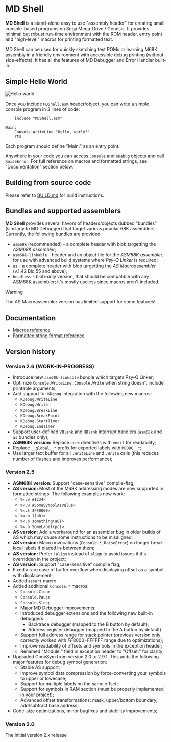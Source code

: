 
# MD Shell

**MD Shell** is a stand-alone easy to use "assembly header" for creating small console-based programs on Sega Mega-Drive / Genesis. It provides minimal but robust run-time environment with the ROM header, entry point and "high-level" macros for printing formatted text.

MD Shell can be used for quickly sketching test ROMs or learning M68K assembly in a friendly environment with accessible debug printing (without side-effects). It has all the features of MD Debugger and Error Handler built-in.

## Simple Hello World

![Hello world](docs/.images/mdshell-hello-world.png)

Once you include `MDShell.asm` header/object, you can write a simple console program in 3 lines of code:

```
	include "MDShell.asm"

Main:
	Console.WriteLine "Hello, world!"
	rts
```

Each program should define "Main:" as an entry point.

Anywhere in your code you can access `Console` and `KDebug` objects and call `RaiseError`. For full reference on macros and formatted strings, see "Documentation" section below.

## Building from source code

Please refer to [BUILD.md](BUILD.md) for build instructions.

## Bundles and supported assemblers

**MD Shell** provides several flavors of headers/objects dubbed "bundles" (similarly to MD Debugger) that target various popular 68K assemblers. Currently, the following bundles are provided:

* `asm68k` (recommended) - a complete header with blob targetting the _ASM68K assembler_;
* `asm68k-linkable` - header and an object file for the _ASM68K assembler_, for use with advanced build systems where _Psy-Q Linker_ is required;
* `as` - a complete header with blob targetting the _AS Macroassembler_ (v.1.42 Bld 55 and above);
* `headless` - blob-only version, that should be compatible with any ASM68K assembler; it's mostly useless since macros aren't included.

> [!WARNING]
>
> The AS Macroassembler version has limited support for some features!

## Documentation

- [Macros reference](docs/Macros_reference.md)
- [Formatted string format reference](docs/Formatted_strings.md)

## Version history

### Version 2.6 (WORK-IN-PROGRESS)

- Introduce new `asm68k-linkable` bundle which targets Psy-Q Linker;
- Optimize `Console.WriteLine`, `Console.Write` when string doesn't include printable arguments;
- Add support for `KDebug` integration with the following new macros:
  - `KDebug.WriteLine`
  - `KDebug.Write`
  - `KDebug.BreakLine`
  - `KDebug.BreakPoint`
  - `KDebug.StartTimer`
  - `KDebug.EndTimer`
- Support user-defined `VBlank` and `HBlank` interrupt handlers (`asm68k` and `as` bundles only);
- **ASM68K version:** Replace `endc` directives with `endif` for readability;
- Replace `__global__*` prefix for exported labels with `MDDBG__*`;
- Use larger text buffer for all `.WriteLine` and `.Write` calls (this reduces number of flushes and improves performance);

### Version 2.5

- **ASM68K version:** Support "case-sensitive" compile-flag;
- **AS version:** Most of the M68K addressing modes are now supported in formatted strings. The following examples now work:
  - `%<.w #1234>`
  - `%<.w #SomeSymbolAsValue>`
  - `%<.l $FF0000>`
  - `%<.b 1(a0)>`
  - `%<.b something(a0)>`
  - `%<.b SomeLabel(pc)>`
- **AS version:** Add a workaround for an assembler bug in older builds of AS which may cause some instructions to be misaligned;
- **AS version:** Macro invocations (`Console.*`, `RaiseError`) no longer break local labels if placed in-between them;
- **AS version:** Prefer `!align` instead of `align` to avoid issues if it's overridden in the project;
- **AS version:** Support "case-sensitive" compile flag;
- Fixed a rare case of buffer overflow when displaying offset as a symbol with displacement;
- Added `assert` macro.
- Added additional `Console.*` macros:
  - `Console.Clear`
  - `Console.Pause`
  - `Console.Sleep`
  - Major MD Debugger improvements:
  - Introduced debugger extensions and the following new built-in debuggers:
    - Backtrace debugger (mapped to the B button by default);
    - Address register debugger (mapped to the A button by default).
  - Support full address range for stack pointer (previous version only correctly worked with $FF8000-$FFFFFF range due to optimizations);
  - Improve readability of offsets and symbols in the exception header;
  - Renamed "Module:" field in exception header to "Offset:" for clarity;
- Upgraded ConvSym from version 2.0 to 2.9.1. This adds the following major features for debug symbol generation:
  - Stable AS support;
  - Improve symbol data compression by force-converting your symbols to upper or lowecase;
  - Support for multiple labels on the same offset;
  - Support for symbols in RAM section (must be properly implemented in your project);
  - Advanced offset transformations: mask, upper/bottom boundary, add/subtract base address;
- Code-size optimizations, minor bugfixes and stability improvements;

### Version 2.0

The initial version 2.x release
